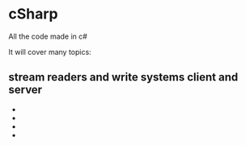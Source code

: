 # cSharp
All the code made in c#

It will cover many topics:

stream readers and write systems
client and server
-
-
-
-
-
